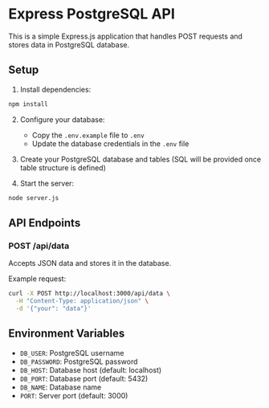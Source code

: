 # Express PostgreSQL API

This is a simple Express.js application that handles POST requests and stores data in PostgreSQL database.

## Setup

1. Install dependencies:
```bash
npm install
```

2. Configure your database:
   - Copy the `.env.example` file to `.env`
   - Update the database credentials in the `.env` file

3. Create your PostgreSQL database and tables (SQL will be provided once table structure is defined)

4. Start the server:
```bash
node server.js
```

## API Endpoints

### POST /api/data
Accepts JSON data and stores it in the database.

Example request:
```bash
curl -X POST http://localhost:3000/api/data \
  -H "Content-Type: application/json" \
  -d '{"your": "data"}'
```

## Environment Variables

- `DB_USER`: PostgreSQL username
- `DB_PASSWORD`: PostgreSQL password
- `DB_HOST`: Database host (default: localhost)
- `DB_PORT`: Database port (default: 5432)
- `DB_NAME`: Database name
- `PORT`: Server port (default: 3000) 